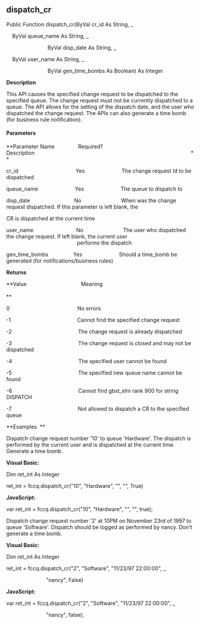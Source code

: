 dispatch_cr
-----------

Public Function dispatch_cr(ByVal cr_id As String, _

    ByVal queue_name As String, _

                            ByVal disp_date As String, _

    ByVal user_name As String, _

                            ByVal gen_time_bombs As Boolean) As Integer

**Description**

This API causes the specified change request to be dispatched to the specified queue. The change request must not be currently dispatched to a queue. The API allows for the setting of the dispatch date, and the user who dispatched the change request. The APIs can also generate a time bomb (for business rule notification).

#### Parameters
**Parameter Name                Required?             Description                                                                                                          **

cr_id                                       Yes                         The change request Id to be dispatched

queue_name                         Yes                         The queue to dispatch to

disp_date                              No                           When was the change request dispatched. If this parameter is left blank, the

CR is dispatched at the current time

user_name                             No                           The user who dispatched the change request. If left blank, the current user                                                                            performs the dispatch

gen_time_bombs                 Yes                         Should a time_bomb be generated (for notifications/business rules)

**Returns**

**Value                                     Meaning                                                                                                                                               **

0                                              No errors

-1                                             Cannot find the specified change request

-2                                             The change request is already dispatched

-3                                             The change request is closed and may not be dispatched

-4                                             The specified user cannot be found

-5                                             The specified new queue name cannot be found

-6                                             Cannot find gbst_elm rank 900 for string DISPATCH

-7                                             Not allowed to dispatch a CR to the specified queue

**Examples  **

 Dispatch change request number '10' to queue 'Hardware'. The dispatch is performed by the current user and is dispatched at the current time. Generate a time bomb.

**Visual Basic:**

Dim ret_int As Integer

ret_int = fccq.dispatch_cr("10", "Hardware", "", "", True)

**JavaScript:**

var ret_int = fccq.dispatch_cr("10", "Hardware", "", "", true);

 Dispatch change request number '2' at 10PM on November 23rd of 1997 to queue 'Software'. Dispatch should be logged as performed by nancy. Don't generate a time bomb.

**Visual Basic:**

Dim ret_int As Integer

ret_int = fccq.dispatch_cr("2", "Software", "11/23/97 22:00:00", _

                           "nancy", False)

**JavaScript:**

var ret_int = fccq.dispatch_cr("2", "Software", "11/23/97 22:00:00", _

                           "nancy", false);